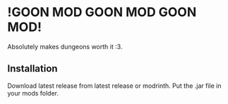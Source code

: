 # !GOON MOD GOON MOD GOON MOD!

Absolutely makes dungeons worth it :3.

## Installation

Download latest release from latest release or modrinth.
Put the .jar file in your mods folder.

